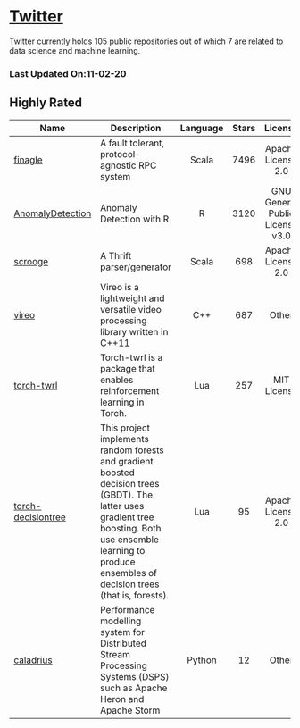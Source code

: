 # [Twitter](https://github.com/twitter)

Twitter currently holds 105 public repositories out of which 7 are related to data science and machine learning.

 ### Last Updated On:11-02-20

## Highly Rated

| Name | Description | Language | Stars | License |
| ---- | ----------- | :--------: | :-----: | :-------: |
 | [finagle](https://github.com/twitter/finagle) | A fault tolerant, protocol-agnostic RPC system | Scala | 7496 | Apache License 2.0 |
| [AnomalyDetection](https://github.com/twitter/AnomalyDetection) | Anomaly Detection with R | R | 3120 | GNU General Public License v3.0 |
| [scrooge](https://github.com/twitter/scrooge) | A Thrift parser/generator | Scala | 698 | Apache License 2.0 |
| [vireo](https://github.com/twitter/vireo) | Vireo is a lightweight and versatile video processing library written in C++11 | C++ | 687 | Other |
| [torch-twrl](https://github.com/twitter/torch-twrl) | Torch-twrl is a package that enables reinforcement learning in Torch. | Lua | 257 | MIT License |
| [torch-decisiontree](https://github.com/twitter/torch-decisiontree) | This project implements random forests and gradient boosted decision trees (GBDT). The latter uses gradient tree boosting. Both use ensemble learning to produce ensembles of decision trees (that is, forests). | Lua | 95 | Apache License 2.0 |
| [caladrius](https://github.com/twitter/caladrius) | Performance modelling system for Distributed Stream Processing Systems (DSPS) such as Apache Heron and Apache Storm | Python | 12 | Other |
